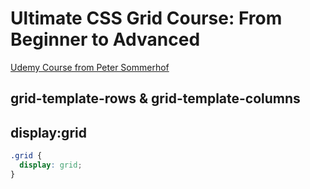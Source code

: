 # Ultimate CSS Grid Course: From Beginner to Advanced
[Udemy Course from Peter Sommerhof](https://www.udemy.com/css-grid/learn/v4/content)

## grid-template-rows & grid-template-columns

## display:grid
```css
.grid {
  display: grid;
}
```